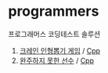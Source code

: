 # programmers
프로그래머스 코딩테스트 솔루션

1. [크레인 인형뽑기 게임](https://programmers.co.kr/learn/courses/30/lessons/64061) / [Cpp](./src/크레인&#32;인형뽑기&#32;게임/solution.cpp)
2. [완주하지 못한 선수](https://programmers.co.kr/learn/courses/30/lessons/42576) / [Cpp](./src/완주하지&#32;못한&#32;선수/solution.cpp)
